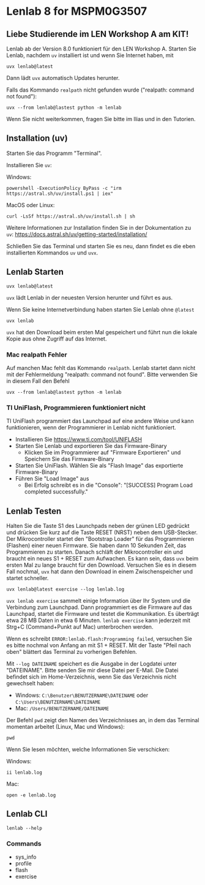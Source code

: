 # Lenlab 8 for MSPM0G3507

## Liebe Studierende im LEN Workshop A am KIT!

Lenlab ab der Version 8.0 funktioniert für den LEN Workshop A. Starten Sie Lenlab,
nachdem `uv` installiert ist und wenn Sie Internet haben, mit 

```shell
uvx lenlab@latest
```

Dann lädt `uvx` automatisch Updates herunter.

Falls das Kommando `realpath` nicht gefunden wurde ("realpath: command not found"):

```shell
uvx --from lenlab@lastest python -m lenlab
```

Wenn Sie nicht weiterkommen, fragen Sie bitte im Ilias und in den Tutorien.

## Installation (uv)

Starten Sie das Programm "Terminal".

Installieren Sie `uv`:

Windows:

```shell
powershell -ExecutionPolicy ByPass -c "irm https://astral.sh/uv/install.ps1 | iex"
```

MacOS oder Linux:

```shell
curl -LsSf https://astral.sh/uv/install.sh | sh
```

Weitere Informationen zur Installation finden Sie in der Dokumentation zu `uv`:
https://docs.astral.sh/uv/getting-started/installation/

Schließen Sie das Terminal und starten Sie es neu, dann findet es die eben installierten Kommandos `uv` und `uvx`.

## Lenlab Starten

```shell
uvx lenlab@latest
```

`uvx` lädt Lenlab in der neuesten Version herunter und führt es aus.

Wenn Sie keine Internetverbindung haben starten Sie Lenlab ohne `@latest`

```shell
uvx lenlab
```

`uvx` hat den Download beim ersten Mal gespeichert und führt nun die lokale Kopie aus ohne Zugriff auf das Internet.

### Mac realpath Fehler

Auf manchen Mac fehlt das Kommando `realpath`. Lenlab startet dann nicht mit der Fehlermeldung
"realpath: command not found". Bitte verwenden Sie in diesem Fall den Befehl

```shell
uvx --from lenlab@lastest python -m lenlab
```

### TI UniFlash, Programmieren funktioniert nicht

TI UniFlash programmiert das Launchpad auf eine andere Weise und kann funktionieren,
wenn der Programmierer in Lenlab nicht funktioniert.

- Installieren Sie https://www.ti.com/tool/UNIFLASH
- Starten Sie Lenlab und exportieren Sie das Firmware-Binary
  - Klicken Sie im Programmierer auf "Firmware Exportieren" und Speichern Sie das Firmware-Binary
- Starten Sie UniFlash. Wählen Sie als "Flash Image" das exportierte Firmware-Binary
- Führen Sie "Load Image" aus
  - Bei Erfolg schreibt es in die "Console": "\[SUCCESS\] Program Load completed successfully."

## Lenlab Testen

Halten Sie die Taste S1 des Launchpads neben der grünen LED gedrückt und drücken Sie kurz auf die Taste RESET (NRST) neben
dem USB-Stecker. Der Mikrocontroller startet den "Bootstrap Loader" für das Programmieren (Flashen) einer
neuen Firmware. Sie haben dann 10 Sekunden Zeit, das Programmieren zu starten. Danach schläft der Mikrocontroller ein
und braucht ein neues S1 + RESET zum Aufwachen. Es kann sein, dass `uvx` beim ersten Mal zu lange braucht für den Download.
Versuchen Sie es in diesem Fall nochmal, `uvx` hat dann den Download in einem Zwischenspeicher und startet schneller. 

```shell
uvx lenlab@latest exercise --log lenlab.log
```

`uvx lenlab exercise` sammelt einige Information über Ihr System und die Verbindung zum Launchpad. Dann programmiert
es die Firmware auf das Launchpad, startet die Firmware und testet die Kommunikation. Es überträgt etwa 28 MB Daten
in etwa 6 Minuten. `lenlab exercise` kann jederzeit mit Strg+C (Command+Punkt auf Mac) unterbrochen werden.

Wenn es schreibt `ERROR:lenlab.flash:Programming failed`, versuchen Sie es bitte nochmal von Anfang an mit S1 + RESET.
Mit der Taste "Pfeil nach oben" blättert das Terminal zu vorherigen Befehlen.

Mit `--log DATEINAME` speichert es die Ausgabe in der Logdatei unter "DATEINAME". Bitte senden Sie mir diese Datei
per E-Mail. Die Datei befindet sich im Home-Verzeichnis, wenn Sie das Verzeichnis nicht gewechselt haben:

- Windows: `C:\Benutzer\BENUTZERNAME\DATEINAME` oder `C:\Users\BENUTZERNAME\DATEINAME`
- Mac: `/Users/BENUTZERNAME/DATEINAME`

Der Befehl `pwd` zeigt den Namen des Verzeichnisses an, in dem das Terminal momentan arbeitet (Linux, Mac und Windows):

```shell
pwd
```

Wenn Sie lesen möchten, welche Informationen Sie verschicken:

Windows:

```shell
ii lenlab.log
```

Mac:

```shell
open -e lenlab.log
```

## Lenlab CLI

```shell
lenlab --help 
```

### Commands

- sys_info
- profile
- flash
- exercise
